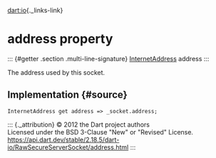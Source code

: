 [dart:io](../../dart-io/dart-io-library){._links-link}

address property
================

::: {#getter .section .multi-line-signature}
[InternetAddress](../internetaddress-class) address
:::

The address used by this socket.

Implementation {#source}
--------------

``` {.language-dart data-language="dart"}
InternetAddress get address => _socket.address;
```

::: {._attribution}
© 2012 the Dart project authors\
Licensed under the BSD 3-Clause \"New\" or \"Revised\" License.\
<https://api.dart.dev/stable/2.18.5/dart-io/RawSecureServerSocket/address.html>
:::
